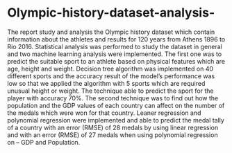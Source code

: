 # Olympic-history-dataset-analysis-
The report study and analysis the Olympic history dataset which contain information about the athletes and results for 120 years from Athens 1896 to Rio 2016.
Statistical analysis was performed to study the dataset in general and two machine learning analysis were implemented. The first one was to predict the suitable sport to an athlete based on physical features which are age, height and weight. Decision tree algorithm was implemented on 40 different sports and the accuracy result of the model’s performance was low so that we applied the algorithm with 5 sports which are required unusual height or weight. The technique able to predict the sport for the player with accuracy 70%.
The second technique was to find out how the population and the GDP values of each country can affect on the number of the medals which were won for that country. Leaner regression and polynomial regression were implemented and able to predict the medal tally of a country with an error (RMSE) of 28 medals by using linear regression and with an error (RMSE) of 27 medals when using polynomial regression on – GDP and Population.
